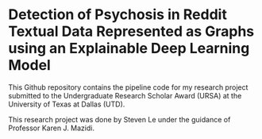 # Detection of Psychosis in Reddit Textual Data Represented as Graphs using an Explainable Deep Learning Model​

This Github repository contains the pipeline code for my research project submitted to the Undergraduate Research Scholar Award (URSA) at the University of Texas at Dallas (UTD).

This research project was done by Steven Le under the guidance of Professor Karen J. Mazidi.